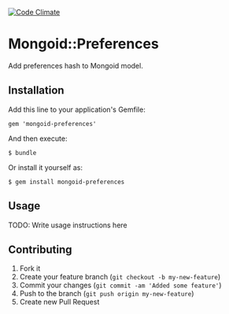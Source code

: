 [![Code Climate](https://codeclimate.com/github/matito/mongoid-preferences.png)](https://codeclimate.com/github/matito/mongoid-preferences)

# Mongoid::Preferences

Add preferences hash to Mongoid model.

## Installation

Add this line to your application's Gemfile:

    gem 'mongoid-preferences'

And then execute:

    $ bundle

Or install it yourself as:

    $ gem install mongoid-preferences

## Usage

TODO: Write usage instructions here

## Contributing

1. Fork it
2. Create your feature branch (`git checkout -b my-new-feature`)
3. Commit your changes (`git commit -am 'Added some feature'`)
4. Push to the branch (`git push origin my-new-feature`)
5. Create new Pull Request
